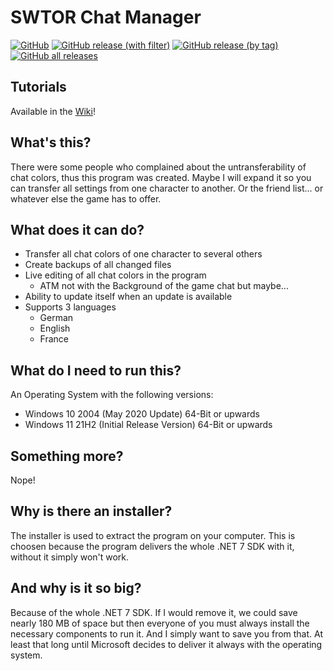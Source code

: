 # SWTOR Chat Manager

[![GitHub](https://img.shields.io/github/license/zagrthos/SWTOR-ChatColorManager)](https://github.com/Zagrthos/SWTOR-ChatColorManager/blob/master/LICENSE.txt) [![GitHub release (with filter)](https://img.shields.io/github/v/release/zagrthos/SWTOR-ChatColorManager)](https://github.com/Zagrthos/SWTOR-ChatColorManager/releases/latest) [![GitHub release (by tag)](https://img.shields.io/github/downloads/zagrthos/SWTOR-ChatColorManager/v1.4.2/total)](https://github.com/Zagrthos/SWTOR-ChatColorManager/releases/tag/v1.4.2) [![GitHub all releases](https://img.shields.io/github/downloads/zagrthos/SWTOR-ChatColorManager/total)](https://github.com/Zagrthos/SWTOR-ChatColorManager/releases)

## Tutorials
Available in the [Wiki](https://github.com/Zagrthos/SWTOR-ChatColorManager/wiki)!

## What's this?
There were some people who complained about the untransferability of chat colors, thus this program was created.
Maybe I will expand it so you can transfer all settings from one character to another. Or the friend list... or whatever else the game has to offer.

## What does it can do?
- Transfer all chat colors of one character to several others
- Create backups of all changed files
- Live editing of all chat colors in the program
  - ATM not with the Background of the game chat but maybe...
- Ability to update itself when an update is available
- Supports 3 languages
  - German
  - English
  - France

## What do I need to run this?
An Operating System with the following versions:
- Windows 10 2004 (May 2020 Update) 64-Bit or upwards
- Windows 11 21H2 (Initial Release Version) 64-Bit or upwards

## Something more?
Nope!

## Why is there an installer?
The installer is used to extract the program on your computer. This is choosen because the program delivers the whole .NET 7 SDK with it, without it simply won't work.

## And why is it so big?
Because of the whole .NET 7 SDK. If I would remove it, we could save nearly 180 MB of space but then everyone of you must always install the necessary components to run it.
And I simply want to save you from that. At least that long until Microsoft decides to deliver it always with the operating system.

